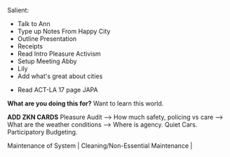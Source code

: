 


Salient: 
- Talk to Ann
- Type up Notes From Happy City
- Outline Presentation
- Receipts
- Read Intro Pleasure Activism
- Setup Meeting Abby
- Lily
- Add what's great about cities
* Read ACT-LA 17 page JAPA

**What are you doing this for?** 
Want to learn this world. 


**ADD ZKN CARDS**
Pleasure Audit 
--> How much safety, policing vs care
--> What are the weather conditions
--> Where is agency. Quiet Cars. Participatory Budgeting. 


Maintenance of System | Cleaning/Non-Essential Maintenance | 

